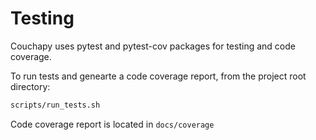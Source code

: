 # Testing

Couchapy uses pytest and pytest-cov packages for testing and code coverage.

To run tests and genearte a code coverage report, from the project root directory:

```bash
scripts/run_tests.sh
```

Code coverage report is located in `docs/coverage`
